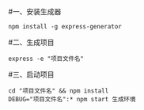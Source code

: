 #一、安装生成器
```
npm install -g express-generator
```
#二、生成项目
```
express -e "项目文件名"
```
#三、启动项目
```
cd "项目文件名" && npm install
DEBUG="项目文件名":* npm start 生成环境
```
